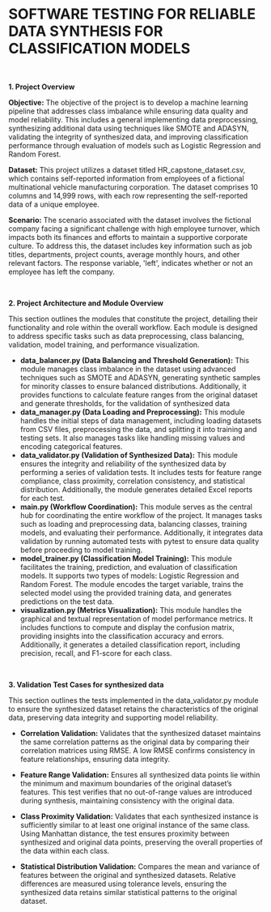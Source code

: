 # **SOFTWARE TESTING FOR RELIABLE DATA SYNTHESIS FOR CLASSIFICATION MODELS**

<br>

**1. Project Overview**

**Objective:** The objective of the project is to develop a machine learning pipeline that addresses class imbalance while ensuring data quality and model reliability. This includes a general implementing data preprocessing, synthesizing additional data using techniques like SMOTE and ADASYN, validating the integrity of synthesized data, and improving classification performance through evaluation of models such as Logistic Regression and Random Forest.

**Dataset:** This project utilizes a dataset titled HR_capstone_dataset.csv, which contains self-reported information from employees of a fictional multinational vehicle manufacturing corporation. The dataset comprises 10 columns and 14,999 rows, with each row representing the self-reported data of a unique employee.

**Scenario:** The scenario associated with the dataset involves the fictional company facing a significant challenge with high employee turnover, which impacts both its finances and efforts to maintain a supportive corporate culture. To address this, the dataset includes key information such as job titles, departments, project counts, average monthly hours, and other relevant factors. The response variable, 'left', indicates whether or not an employee has left the company.

<br>

**2. Project Architecture and Module Overview**

This section outlines the modules that constitute the project, detailing their functionality and role within the overall workflow. Each module is designed to address specific tasks such as data preprocessing, class balancing, validation, model training, and performance visualization.

- **data_balancer.py (Data Balancing and Threshold Generation):** This module manages class imbalance in the dataset using advanced techniques such as SMOTE and ADASYN, generating synthetic samples for minority classes to ensure balanced distributions. Additionally, it provides functions to calculate feature ranges from the original dataset and generate thresholds, for the validation of synthesized data
- **data_manager.py (Data Loading and Preprocessing):** This module handles the initial steps of data management, including loading datasets from CSV files, preprocessing the data, and splitting it into training and testing sets. It also manages tasks like handling missing values and encoding categorical features.
- **data_validator.py (Validation of Synthesized Data):** This module ensures the integrity and reliability of the synthesized data by performing a series of validation tests. It includes tests for feature range compliance, class proximity, correlation consistency, and statistical distribution. Additionally, the module generates detailed Excel reports for each test.
- **main.py (Workflow Coordination):** This module serves as the central hub for coordinating the entire workflow of the project. It manages tasks such as loading and preprocessing data, balancing classes, training models, and evaluating their performance. Additionally, it integrates data validation by running automated tests with pytest to ensure data quality before proceeding to model training.
- **model_trainer.py (Classification Model Training):** This module facilitates the training, prediction, and evaluation of classification models. It supports two types of models: Logistic Regression and Random Forest. The module encodes the target variable, trains the selected model using the provided training data, and generates predictions on the test data.
- **visualization.py (Metrics Visualization):** This module handles the graphical and textual representation of model performance metrics. It includes functions to compute and display the confusion matrix, providing insights into the classification accuracy and errors. Additionally, it generates a detailed classification report, including precision, recall, and F1-score for each class.

<br>

**3. Validation Test Cases for synthesized data**

This section outlines the tests implemented in the data_validator.py module to ensure the synthesized dataset retains the characteristics of the original data, preserving data integrity and supporting model reliability.

- **Correlation Validation:** Validates that the synthesized dataset maintains the same correlation patterns as the original data by comparing their correlation matrices using RMSE. A low RMSE confirms consistency in feature relationships, ensuring data integrity.

- **Feature Range Validation:** Ensures all synthesized data points lie within the minimum and maximum boundaries of the original dataset’s features. This test verifies that no out-of-range values are introduced during synthesis, maintaining consistency with the original data.

- **Class Proximity Validation:** Validates that each synthesized instance is sufficiently similar to at least one original instance of the same class. Using Manhattan distance, the test ensures proximity between synthesized and original data points, preserving the overall properties of the data within each class.

- **Statistical Distribution Validation:** Compares the mean and variance of features between the original and synthesized datasets. Relative differences are measured using tolerance levels, ensuring the synthesized data retains similar statistical patterns to the original dataset.
